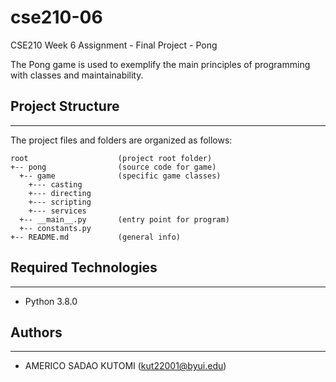 # cse210-06
CSE210 Week 6 Assignment - Final Project - Pong

The Pong game is used to exemplify the main principles of programming with classes and maintainability.

## Project Structure
---
The project files and folders are organized as follows:
```
root                    (project root folder)
+-- pong                (source code for game)
  +-- game              (specific game classes)
    +--- casting
    +--- directing
    +--- scripting
    +--- services
  +-- __main__.py       (entry point for program)
  +-- constants.py
+-- README.md           (general info)
```

## Required Technologies
---
* Python 3.8.0

## Authors
---
* AMERICO SADAO KUTOMI (kut22001@byui.edu)

